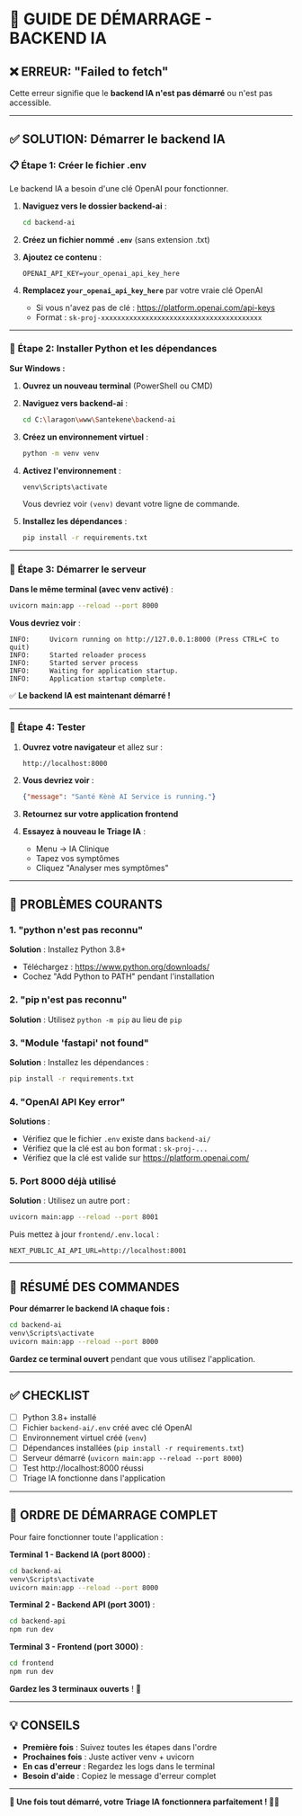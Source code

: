 # 🚀 GUIDE DE DÉMARRAGE - BACKEND IA

## ❌ **ERREUR: "Failed to fetch"**

Cette erreur signifie que le **backend IA n'est pas démarré** ou n'est pas accessible.

---

## ✅ **SOLUTION: Démarrer le backend IA**

### 📋 **Étape 1: Créer le fichier .env**

Le backend IA a besoin d'une clé OpenAI pour fonctionner.

1. **Naviguez vers le dossier backend-ai** :
   ```bash
   cd backend-ai
   ```

2. **Créez un fichier nommé `.env`** (sans extension .txt)

3. **Ajoutez ce contenu** :
   ```env
   OPENAI_API_KEY=your_openai_api_key_here
   ```

4. **Remplacez `your_openai_api_key_here`** par votre vraie clé OpenAI
   - Si vous n'avez pas de clé : https://platform.openai.com/api-keys
   - Format : `sk-proj-xxxxxxxxxxxxxxxxxxxxxxxxxxxxxxxxxxxxxxxx`

---

### 🐍 **Étape 2: Installer Python et les dépendances**

**Sur Windows :**

1. **Ouvrez un nouveau terminal** (PowerShell ou CMD)

2. **Naviguez vers backend-ai** :
   ```bash
   cd C:\laragon\www\Santekene\backend-ai
   ```

3. **Créez un environnement virtuel** :
   ```bash
   python -m venv venv
   ```

4. **Activez l'environnement** :
   ```bash
   venv\Scripts\activate
   ```
   Vous devriez voir `(venv)` devant votre ligne de commande.

5. **Installez les dépendances** :
   ```bash
   pip install -r requirements.txt
   ```

---

### 🚀 **Étape 3: Démarrer le serveur**

**Dans le même terminal (avec venv activé)** :

```bash
uvicorn main:app --reload --port 8000
```

**Vous devriez voir** :
```
INFO:     Uvicorn running on http://127.0.0.1:8000 (Press CTRL+C to quit)
INFO:     Started reloader process
INFO:     Started server process
INFO:     Waiting for application startup.
INFO:     Application startup complete.
```

✅ **Le backend IA est maintenant démarré !**

---

### 🧪 **Étape 4: Tester**

1. **Ouvrez votre navigateur** et allez sur :
   ```
   http://localhost:8000
   ```

2. **Vous devriez voir** :
   ```json
   {"message": "Santé Kènè AI Service is running."}
   ```

3. **Retournez sur votre application frontend**

4. **Essayez à nouveau le Triage IA** :
   - Menu → IA Clinique
   - Tapez vos symptômes
   - Cliquez "Analyser mes symptômes"

---

## 🐛 **PROBLÈMES COURANTS**

### 1. "python n'est pas reconnu"
**Solution** : Installez Python 3.8+
- Téléchargez : https://www.python.org/downloads/
- Cochez "Add Python to PATH" pendant l'installation

### 2. "pip n'est pas reconnu"
**Solution** : Utilisez `python -m pip` au lieu de `pip`

### 3. "Module 'fastapi' not found"
**Solution** : Installez les dépendances :
```bash
pip install -r requirements.txt
```

### 4. "OpenAI API Key error"
**Solutions** :
- Vérifiez que le fichier `.env` existe dans `backend-ai/`
- Vérifiez que la clé est au bon format : `sk-proj-...`
- Vérifiez que la clé est valide sur https://platform.openai.com/

### 5. Port 8000 déjà utilisé
**Solution** : Utilisez un autre port :
```bash
uvicorn main:app --reload --port 8001
```
Puis mettez à jour `frontend/.env.local` :
```env
NEXT_PUBLIC_AI_API_URL=http://localhost:8001
```

---

## 📝 **RÉSUMÉ DES COMMANDES**

**Pour démarrer le backend IA chaque fois :**

```bash
cd backend-ai
venv\Scripts\activate
uvicorn main:app --reload --port 8000
```

**Gardez ce terminal ouvert** pendant que vous utilisez l'application.

---

## ✅ **CHECKLIST**

- [ ] Python 3.8+ installé
- [ ] Fichier `backend-ai/.env` créé avec clé OpenAI
- [ ] Environnement virtuel créé (`venv`)
- [ ] Dépendances installées (`pip install -r requirements.txt`)
- [ ] Serveur démarré (`uvicorn main:app --reload --port 8000`)
- [ ] Test http://localhost:8000 réussi
- [ ] Triage IA fonctionne dans l'application

---

## 🎯 **ORDRE DE DÉMARRAGE COMPLET**

Pour faire fonctionner toute l'application :

**Terminal 1 - Backend IA (port 8000)** :
```bash
cd backend-ai
venv\Scripts\activate
uvicorn main:app --reload --port 8000
```

**Terminal 2 - Backend API (port 3001)** :
```bash
cd backend-api
npm run dev
```

**Terminal 3 - Frontend (port 3000)** :
```bash
cd frontend
npm run dev
```

**Gardez les 3 terminaux ouverts** ! 🚀

---

## 💡 **CONSEILS**

- **Première fois** : Suivez toutes les étapes dans l'ordre
- **Prochaines fois** : Juste activer venv + uvicorn
- **En cas d'erreur** : Regardez les logs dans le terminal
- **Besoin d'aide** : Copiez le message d'erreur complet

---

**🎉 Une fois tout démarré, votre Triage IA fonctionnera parfaitement ! 🤖💚**

